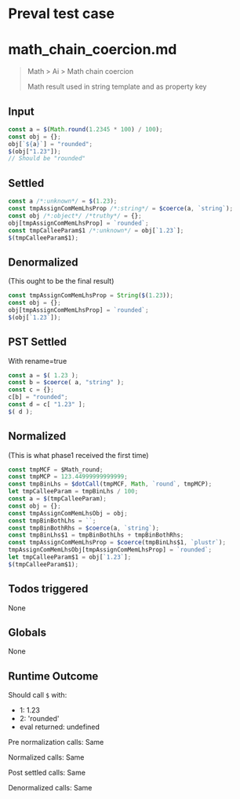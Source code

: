 # Preval test case

# math_chain_coercion.md

> Math > Ai > Math chain coercion
>
> Math result used in string template and as property key

## Input

`````js filename=intro
const a = $(Math.round(1.2345 * 100) / 100);
const obj = {};
obj[`${a}`] = "rounded";
$(obj["1.23"]);
// Should be "rounded"
`````


## Settled


`````js filename=intro
const a /*:unknown*/ = $(1.23);
const tmpAssignComMemLhsProp /*:string*/ = $coerce(a, `string`);
const obj /*:object*/ /*truthy*/ = {};
obj[tmpAssignComMemLhsProp] = `rounded`;
const tmpCalleeParam$1 /*:unknown*/ = obj[`1.23`];
$(tmpCalleeParam$1);
`````


## Denormalized
(This ought to be the final result)

`````js filename=intro
const tmpAssignComMemLhsProp = String($(1.23));
const obj = {};
obj[tmpAssignComMemLhsProp] = `rounded`;
$(obj[`1.23`]);
`````


## PST Settled
With rename=true

`````js filename=intro
const a = $( 1.23 );
const b = $coerce( a, "string" );
const c = {};
c[b] = "rounded";
const d = c[ "1.23" ];
$( d );
`````


## Normalized
(This is what phase1 received the first time)

`````js filename=intro
const tmpMCF = $Math_round;
const tmpMCP = 123.44999999999999;
const tmpBinLhs = $dotCall(tmpMCF, Math, `round`, tmpMCP);
let tmpCalleeParam = tmpBinLhs / 100;
const a = $(tmpCalleeParam);
const obj = {};
const tmpAssignComMemLhsObj = obj;
const tmpBinBothLhs = ``;
const tmpBinBothRhs = $coerce(a, `string`);
const tmpBinLhs$1 = tmpBinBothLhs + tmpBinBothRhs;
const tmpAssignComMemLhsProp = $coerce(tmpBinLhs$1, `plustr`);
tmpAssignComMemLhsObj[tmpAssignComMemLhsProp] = `rounded`;
let tmpCalleeParam$1 = obj[`1.23`];
$(tmpCalleeParam$1);
`````


## Todos triggered


None


## Globals


None


## Runtime Outcome


Should call `$` with:
 - 1: 1.23
 - 2: 'rounded'
 - eval returned: undefined

Pre normalization calls: Same

Normalized calls: Same

Post settled calls: Same

Denormalized calls: Same
